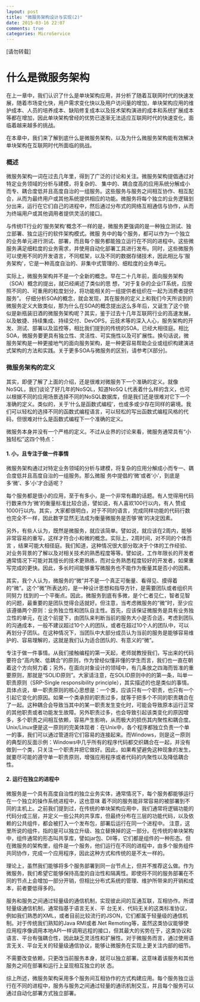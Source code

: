 ```yaml
---
layout: post
title: "微服务架构设计与实现(2)"
date: 2015-03-16 22:07
comments: true
categories: MicroService
---
```


[请勿转载]

# 什么是微服务架构

在上一章中，我们认识了什么是单块架构应用，并分析了随着互联网时代的快速发展，随着市场变化快，用户需求变化快以及用户访问量的增加，单块架构应用的维护成本、人员的培养成本、缺陷修复成本以及技术架构演进的成本和系统扩展成本等都在增加，因此单块架构曾经的优势已逐渐无法适应互联网时代的快速变化，面临着越来越多的挑战。

在本章中，我们来了解到底什么是微服务架构，以及为什么微服务架构能有效解决单块架构在互联网时代所面临的挑战。

### 概述

   微服务架构一词在过去几年里，得到了广泛的讨论和关注。微服务架构提倡通过对特定业务领域的分析与建模，将复杂的、
集中的、耦合度高的应用系统分解成小而专、耦合度低并且高度自治的一组服务。这些服务与服务之间相互协作、相互配合，从而为最终用户或其他系统提供相应的功能。微服务将每个独立的业务逻辑划分出来，运行在它们自己的进程中，然后通过分布式的网络互相通信与协作，从而为终端用户或其他调用者提供灵活的接口。

<!-- More -->

   与传统IT行业的'服务架构'概念不一样的是，微服务更强调的是一种独立测试、独立部署、独立运行的软件架构模式。微服
务中的每个服务，都可以作为一个独立的业务单元进行测试、部署，而且每个服务都能独立运行在不同的进程中。这些微服务满足细粒度的业务需求，并使用自动化部署工具进行发布。同时，这些微服务可以使用不同的开发语言，不同框架，以及不同的数据存储技术，因此相比与'服务架构'，它是一种高度自治的、非集中式管理的、细粒度的业务单元。

   实际上，微服务架构并不是一个全新的概念。早在二十几年前，面向服务架构（SOA）概念的提出，就已经阐述了类似的思
想，“对于复杂的企业IT系统，应按照不同的、可重用的粒度划分，将功能相关的一组提供者组织在一起为消费者提供服务”。
仔细分析SOA的概念，就会发现，其在服务的定义上和我们今天所谈到的微服务定义大致类似，那为什么在SOA的概念提出这么多年后，又诞生了这个貌似是新瓶装旧酒的微服务架构呢？其实，鉴于过去十几年互联网行业的高速发展，以及敏捷、持续集成、持续交付、DevOPS，云技术等的深入人心，服务架构的开发、测试、部署以及监控等，相比我们提到的传统的SOA，已经大相径庭。相比SOA，微服务要更具有独立性、灵活性、可实施性以及可扩展性。换句话说，微服务架构是一种更接地气的面向服务架构，是一种更容易帮助企业或组织构建演进式架构的方法和实践。关于更多SOA与微服务的区别，请参考[X部分]。


### 微服务架构的定义

   其实，即便了解了上面的介绍，还是很难对微服务下一个准确的定义。就像NoSQL，我们谈论了好几年的NoSQL，知道NoSQ
L代表着什么样的含义，也可以根据不同的应用场景选择不同的NoSQL数据库，但是我们还是很难对它下一个准确的定义。类似的，关于‘什么是函数式编程’，也或多或少存在同样的窘境。我们可以轻松的选择不同的函数式编程语言，可以轻松的写出函数式编程风格的代码，但很难对什么是函数式编程下一个准确的定义。
   
   微服务本身并没有一个严格的定义。不过从业界的讨论来看，微服务通常具有“小独轻松”这四个特点：

#### 1. 小，且专注于做一件事情
	
   微服务架构通过对特定业务领域的分析与建模，将复杂的应用分解成小而专一、耦合度低并且高度自治的一组服务。那么微服
务中提倡的‘微’或者‘小’，到底是多‘微’、多‘小’才合适呢？

  每个服务都是很小的应用，至于有多小，是一个非常有趣的话题。有人觉得用代码行数来作为‘微’的衡量标准比较合适，譬如说，有人喜欢100行以内，有人
赞成1000行以内。其实，大家都很明白，对于不同的语言，完成同样功能的代码行数也完全不一样，因此数字显然无法成为衡量微服务是否够‘微’的决定因素。

  另外，有些人认为，既然是微服务，就应该简单。譬如说，就应该在2周内，能够非常容易的重写，这样才符合小和微的概念。实际上，2周时间，对不同的个体而言
，结果可能大相径庭。我们知道，这种情况很大部分取决于个体的工作经验、对业务背景的了解以及对相关技术的熟悉程度等等。譬如说，工作年限长的开发者通常情况下可能对其擅长的技术更熟练，而对业务熟悉程度较好的开发者，如果重写完成的更快。因此，多长时间能够重写微服务也不能作为衡量其是否小的因素。

  其实，我个人认为，微服务的“微”并不是一个真正可衡量、看得见、摸得着的“微”。这个“微”所表达的，是一种设计思想和指导方针，是需要团队或者组织共同努力
找到的一个平衡点。因此，微服务到底有多微，是个仁者见仁，智者见智的问题，最重要的是团队觉得合适就好。但注意，当考虑微服务的“微”时，至少应该遵循两个原则：业务独立性和团队自主性。首先，应该保证微服务是具有业务独立性的单元，在这个前提下，由团队来判断当前的服务大小是否合适，考虑到团队的沟通成本，一般不建议超过10个人的团队，或者在超过10个人的团队中，可以再划分子团队。在这种情况下，当团队中大部分成员认为当前的服务是能够容易维护的、容易理解的，这就是我们认为适合团队的、有意义的“微”。

   专注于做一件事情。从我们接触编程的第一天起，老师就教授我们，写出来的代码要符合“高内聚、低耦合”的原则，作为曾经似懂非懂的学生而言，我们也一直在朝
着这个方向努力着；另外，在面向对象设计的领域中，有几条放之四海而皆准的重要原则，那就是“SOLID原则”。大家请注意，在SOLID原则中的的第一条，叫单一职责原则（SRP-Single responsibility principle），其实描述的也是类似的事情。具体点说，单一职责原则的核心思想是：一个类，应该只有一个职责，也只有一个引起它变化的原因。如果一个类承担的职责过多，就等于把多个不同的职责耦合在了一起。这种耦合会导致当其中的某一职责发生变化时，可能会导致原本运行正常的其他职责或者功能发生故障。另外职责过多，也会导致引起该类变化的原因增多，多个职责之间相互依赖，容易产生影响，从而极大的损伤其内聚性和耦合度。Unix/Linux便是这一原则的完美体现者：在Unix中，各个程序都独立负责一个单一的事，我们可以通过管道将它们容易的连接起来。而Windows，则是这一原则的典型的反面示例：Windows中几乎所有的程序代码都交织耦合在一起，并没有做到一个类，只关注一个职责并把它做好。因此，如果希望避免这种现象的发生，就要尽可能的遵守单一职责原则，增强应用程序或者代码的内聚性以及降低耦合性。

#### 2. 运行在独立的进程中
  
   微服务是一个具有高度自治性的独立业务实体，通常情况下，每个服务都能够运行在一个独立的操作系统进程中，这也意味
着不同的服务能非常容易的被部署到不同的主机上。之前我们提到过，在传统的单块架构应用中，我们通常将逻辑功能的代码分成三层，并定义一些公共的共享库，但最终分布在三层的功能代码，以及依赖的公共组件，都会被打入一个发布包，部署后运行在同一个进程中。
  注意，这里所说的组件，指的是可以独立升级、独立替换掉的这一部分。在传统的单块架构中，组件通常的形态叫共享库，譬如jar包、Dll等，它们都是组件的一种形态。但在微服务的架构里，组件是一个服务，他们运行在不同的进程中，由多个服务组件共同协作，完成一个应用程序，因此这种方式和传统的是不太一样的。




理论上，虽然我们能够将多个服务部署到同一台节点上，但并不推荐这么做。作为微服务，我们希望它能够保持高度的自治性和隔离性。即使将不同的服务部署在不同的节点上会增加一部分开销，但相比分布式系统的管理、维护所带来的开销和成本，前者要低得多的。




   
  服务和服务之间通过轻量级的通信机制，实现彼此间的互通互联，互相协作。所谓轻量级通信机制，通常指基于语言无关、平
台无关、代码无关的这类标准协议，例如我们熟悉的XML，或者目前比较流行的JSON，它们都属于轻量级的通信机制。对于传统我们熟知的Java RMI或者.Net Remoting等，虽然这类协议能够使应用程序像调用本地API一样调用远程的接口，但其最大的劣势在于，这类协议和语言、平台有强耦合性，因此缺乏灵活性和扩展性。对于微服务而言，通过使用语言无关、平台无关的轻量级通信协议，能够让微服务在实现上更关注内部的细节。
  	
  不需要改变依赖，只更改当前服务本身，就可以独立部署。这意味着该服务和其他服务之间在部署和运行上呈现相互独立的状
态。

综上所述，微服务架构采用多个服务间互相协作的方式构建应用。每个服务独立运行在不同的进程中，服务与服务之间通过轻量的通讯机制交互，并且每个服务可以通过自动化部署方式独立部署。
